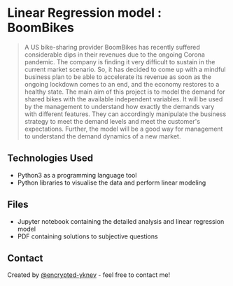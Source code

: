 # Linear Regression model : BoomBikes
> A US bike-sharing provider BoomBikes has recently suffered considerable dips in their revenues due to the ongoing Corona pandemic. The company is finding it very difficult to sustain in the current market scenario. So, it has decided to come up with a mindful business plan to be able to accelerate its revenue as soon as the ongoing lockdown comes to an end, and the economy restores to a healthy state. 
> The main aim of this project is to model the demand for shared bikes with the available independent variables. It will be used by the management to understand how exactly the demands vary with different features. They can accordingly manipulate the business strategy to meet the demand levels and meet the customer's expectations. Further, the model will be a good way for management to understand the demand dynamics of a new market. 

## Technologies Used
- Python3 as a programming language tool
- Python libraries to visualise the data and perform linear modeling  

## Files
- Jupyter notebook containing the detailed analysis and linear regression model
- PDF containing solutions to subjective questions

## Contact
Created by [@encrypted-yknev](https://github.com/encrypted-yknev) - feel free to contact me!
